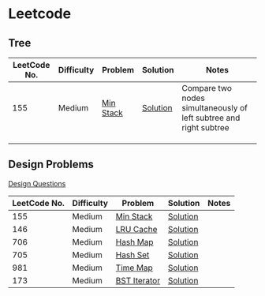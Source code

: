 # Leetcode



## Tree

[Symmetric Tree Problem]: https://leetcode.com/problems/symmetric-tree/description/
[Symmetric Tree  Solution]: https://github.com/GuptaRoshan/design/blob/main/src/LD/MinStack.java


| LeetCode No. | Difficulty | Problem                             | Solution                             | Notes                                                              |
|--------------|------------|-------------------------------------|--------------------------------------|--------------------------------------------------------------------|
| 155          | Medium     | [Min Stack][Symmetric Tree Problem] | [Solution][Symmetric Tree  Solution] | Compare two nodes simultaneously of left subtree and right subtree |
|              |            |                                     |                                      |                                                                    |
|              |            |                                     |                                      |                                                                    |
|              |            |                                     |                                      |                                                                    |




## Design Problems

[Design Questions](https://leetcode.com/tag/design/)

[Min Stack Problem]: https://leetcode.com/problems/min-stack/description/
[Min Stack Solution]: https://github.com/GuptaRoshan/design/blob/main/src/LD/MinStack.java

[LRU Cache Problem]: https://leetcode.com/problems/lru-cache/
[LRU Cache Solution]: https://github.com/GuptaRoshan/design/blob/main/src/LD/LRUCache.java

[Hash Map Problem]: https://leetcode.com/problems/design-hashmap/description/
[Hash Map Solution]: https://github.com/GuptaRoshan/design/blob/main/src/LD/HashMap.java

[Hash Set Problem]: https://leetcode.com/problems/design-hashset/description/
[Hash Set Solution]: https://github.com/GuptaRoshan/design/blob/main/src/LD/HashSet.java

[Time Map Problem]: https://leetcode.com/problems/time-based-key-value-store/description/
[Time Map Solution]: https://github.com/GuptaRoshan/design/blob/main/src/LD/TimeMap.java

[BST Iterator Problem]: https://leetcode.com/problems/binary-search-tree-iterator/description/
[BST Iterator Solution]: https://github.com/GuptaRoshan/design/blob/main/src/LD/BSTInorderIterator.java

| LeetCode No. | Difficulty | Problem                              | Solution                          | Notes |
|--------------|------------|--------------------------------------|-----------------------------------|-------|
| 155          | Medium     | [Min Stack][Min Stack Problem]       | [Solution][Min Stack Solution]    |       |
| 146          | Medium     | [LRU Cache][LRU Cache Problem]       | [Solution][LRU Cache Solution]    |       |
| 706          | Medium     | [Hash Map][Hash Map Problem]         | [Solution][Hash Map Solution]     |       |
| 705          | Medium     | [Hash Set][Hash Set Problem]         | [Solution][Hash Set Solution]     |       |
| 981          | Medium     | [Time Map][Time Map Problem]         | [Solution][Time Map Solution]     |       |
| 173          | Medium     | [BST Iterator][BST Iterator Problem] | [Solution][BST Iterator Solution] |       |
